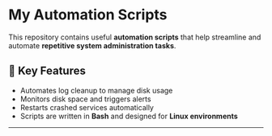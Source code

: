 # My Automation Scripts
This repository contains useful **automation scripts** that help streamline and automate **repetitive system administration tasks**.

## 🔧 Key Features

- Automates log cleanup to manage disk usage
- Monitors disk space and triggers alerts
- Restarts crashed services automatically
- Scripts are written in **Bash** and designed for **Linux environments**

---




